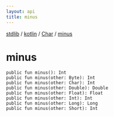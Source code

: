 ```yaml
---
layout: api
title: minus
---
```

[stdlib](../../index.html) / [kotlin](../index.html) / [Char](index.html) / [minus](minus.html)

# minus

```
public fun minus(): Int
public fun minus(other: Byte): Int
public fun minus(other: Char): Int
public fun minus(other: Double): Double
public fun minus(other: Float): Float
public fun minus(other: Int): Int
public fun minus(other: Long): Long
public fun minus(other: Short): Int
```
